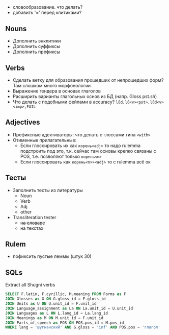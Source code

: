 ## 
- словообразование. что делать?
- добавить '=' перед клитиками?

## Nouns
- Дополнить энклитики
- Дополнить суффиксы
- Дополнить префиксы
## Verbs
- Сделать ветку для образования прошедших от непрошедших форм? Там слошком много морфонологии
- Выражение гендера в основах глаголов
- Расширить варианты глагольных основ из БД (напр. Gloss pst.sh)
- Что делать с подобными фейлами в accuracy? `lůd,lů<v><pst>,lůd<v><imp>,FAIL`
## Adjectives
- Префиксные адективаторы: что делать с глоссами типа `<with>`
- Отименные прилагательные: 
    - Если глоссировать их как `корень<adj>` то надо rulemma подстроить под это, т.к. сейчас там основы крепко связаны с POS, т.е. позволяют только `корень<n>`
    - Если глоссировать как `корень<n>><adj>` то с rulemma всё ок
## Тесты
- Заполнить тесты из литературы
    - Noun
    - Verb
    - Adj
    - other
- Transliteration tester 
    - ~~на словаре~~
    - на текстах
## Rulem
- пофиксить пустые леммы (штук 30)
## SQLs
Extract all Shugni verbs
```sql
SELECT F.latin, F.cyrillic, M.meaning FROM Forms as F
JOIN Glosses as G ON G.gloss_id = F.gloss_id
JOIN Units as U ON U.unit_id = F.unit_id
JOIN Language_assignment as La ON La.unit_id = U.unit_id
JOIN Languages as L ON L.lang_id = La.lang_id
JOIN Meanings as M ON M.unit_id = F.unit_id
JOIN Parts_of_speech as POS ON POS.pos_id = M.pos_id
WHERE lang = 'шугнанский' AND G.gloss = 'inf' AND POS.pos = 'глагол'
```
